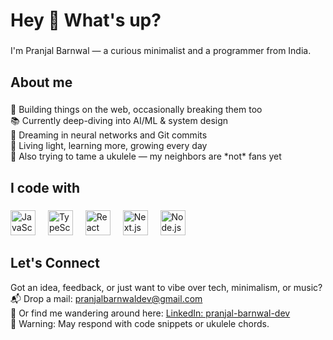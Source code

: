 <h1 align="left">Hey 👋 What's up?</h1>

###

<p align="left">I'm Pranjal Barnwal — a curious minimalist and a programmer from India.</p>

###

<h2 align="left">About me</h2>

###

<p align="left">
🚀 Building things on the web, occasionally breaking them too<br>
📚 Currently deep-diving into AI/ML & system design<br>
🧠 Dreaming in neural networks and Git commits<br>
🌱 Living light, learning more, growing every day<br>
🎸 Also trying to tame a ukulele — my neighbors are *not* fans yet
</p>

###

<h2 align="left">I code with</h2>

###

<div align="left">
  <img src="https://cdn.jsdelivr.net/gh/devicons/devicon/icons/javascript/javascript-original.svg" height="40" alt="JavaScript logo" />
  <img width="12" />
  <img src="https://cdn.jsdelivr.net/gh/devicons/devicon/icons/typescript/typescript-original.svg" height="40" alt="TypeScript logo" />
  <img width="12" />
  <img src="https://cdn.jsdelivr.net/gh/devicons/devicon/icons/react/react-original.svg" height="40" alt="React logo" />
  <img width="12" />
  <img src="https://cdn.jsdelivr.net/gh/devicons/devicon/icons/nextjs/nextjs-original.svg" height="40" alt="Next.js logo" />
  <img width="12" />
  <img src="https://cdn.jsdelivr.net/gh/devicons/devicon/icons/nodejs/nodejs-original.svg" height="40" alt="Node.js logo" />
</div>

###

<h2 align="left">Let's Connect</h2>

<p align="left">
Got an idea, feedback, or just want to vibe over tech, minimalism, or music?<br>
📬 Drop a mail: <a href="mailto:pranjalbarnwaldev@gmail.com">pranjalbarnwaldev@gmail.com</a><br>
🔗 Or find me wandering around here: <a href="https://www.linkedin.com/in/pranjal-barnwal-dev/" target="_blank">LinkedIn: pranjal-barnwal-dev</a><br>
👀 Warning: May respond with code snippets or ukulele chords.
</p>
